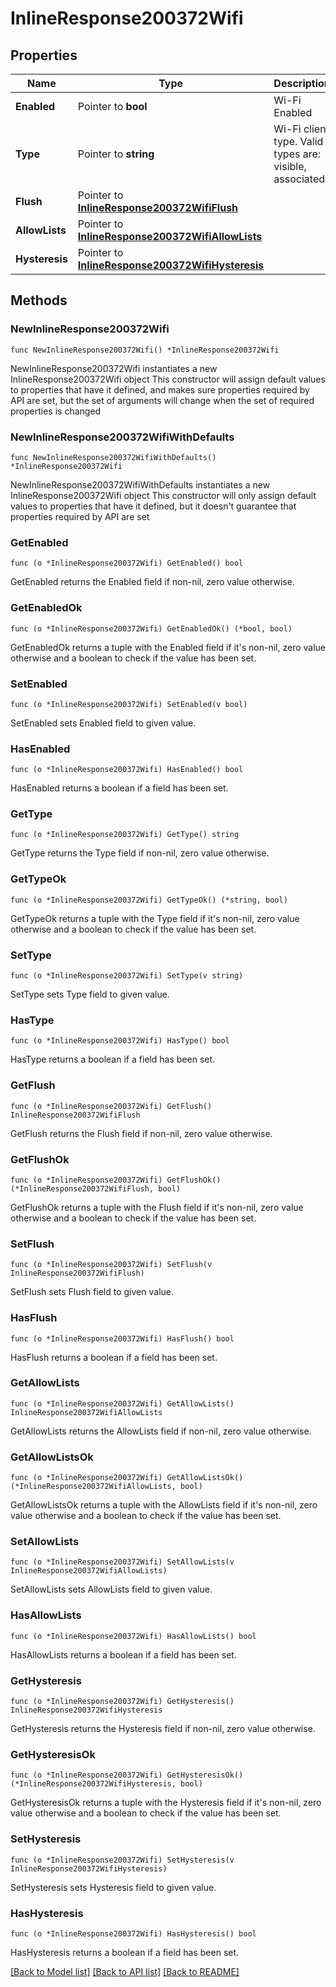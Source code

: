# InlineResponse200372Wifi

## Properties

Name | Type | Description | Notes
------------ | ------------- | ------------- | -------------
**Enabled** | Pointer to **bool** | Wi-Fi Enabled | [optional] 
**Type** | Pointer to **string** | Wi-Fi client type. Valid types are: visible, associated | [optional] 
**Flush** | Pointer to [**InlineResponse200372WifiFlush**](InlineResponse200372WifiFlush.md) |  | [optional] 
**AllowLists** | Pointer to [**InlineResponse200372WifiAllowLists**](InlineResponse200372WifiAllowLists.md) |  | [optional] 
**Hysteresis** | Pointer to [**InlineResponse200372WifiHysteresis**](InlineResponse200372WifiHysteresis.md) |  | [optional] 

## Methods

### NewInlineResponse200372Wifi

`func NewInlineResponse200372Wifi() *InlineResponse200372Wifi`

NewInlineResponse200372Wifi instantiates a new InlineResponse200372Wifi object
This constructor will assign default values to properties that have it defined,
and makes sure properties required by API are set, but the set of arguments
will change when the set of required properties is changed

### NewInlineResponse200372WifiWithDefaults

`func NewInlineResponse200372WifiWithDefaults() *InlineResponse200372Wifi`

NewInlineResponse200372WifiWithDefaults instantiates a new InlineResponse200372Wifi object
This constructor will only assign default values to properties that have it defined,
but it doesn't guarantee that properties required by API are set

### GetEnabled

`func (o *InlineResponse200372Wifi) GetEnabled() bool`

GetEnabled returns the Enabled field if non-nil, zero value otherwise.

### GetEnabledOk

`func (o *InlineResponse200372Wifi) GetEnabledOk() (*bool, bool)`

GetEnabledOk returns a tuple with the Enabled field if it's non-nil, zero value otherwise
and a boolean to check if the value has been set.

### SetEnabled

`func (o *InlineResponse200372Wifi) SetEnabled(v bool)`

SetEnabled sets Enabled field to given value.

### HasEnabled

`func (o *InlineResponse200372Wifi) HasEnabled() bool`

HasEnabled returns a boolean if a field has been set.

### GetType

`func (o *InlineResponse200372Wifi) GetType() string`

GetType returns the Type field if non-nil, zero value otherwise.

### GetTypeOk

`func (o *InlineResponse200372Wifi) GetTypeOk() (*string, bool)`

GetTypeOk returns a tuple with the Type field if it's non-nil, zero value otherwise
and a boolean to check if the value has been set.

### SetType

`func (o *InlineResponse200372Wifi) SetType(v string)`

SetType sets Type field to given value.

### HasType

`func (o *InlineResponse200372Wifi) HasType() bool`

HasType returns a boolean if a field has been set.

### GetFlush

`func (o *InlineResponse200372Wifi) GetFlush() InlineResponse200372WifiFlush`

GetFlush returns the Flush field if non-nil, zero value otherwise.

### GetFlushOk

`func (o *InlineResponse200372Wifi) GetFlushOk() (*InlineResponse200372WifiFlush, bool)`

GetFlushOk returns a tuple with the Flush field if it's non-nil, zero value otherwise
and a boolean to check if the value has been set.

### SetFlush

`func (o *InlineResponse200372Wifi) SetFlush(v InlineResponse200372WifiFlush)`

SetFlush sets Flush field to given value.

### HasFlush

`func (o *InlineResponse200372Wifi) HasFlush() bool`

HasFlush returns a boolean if a field has been set.

### GetAllowLists

`func (o *InlineResponse200372Wifi) GetAllowLists() InlineResponse200372WifiAllowLists`

GetAllowLists returns the AllowLists field if non-nil, zero value otherwise.

### GetAllowListsOk

`func (o *InlineResponse200372Wifi) GetAllowListsOk() (*InlineResponse200372WifiAllowLists, bool)`

GetAllowListsOk returns a tuple with the AllowLists field if it's non-nil, zero value otherwise
and a boolean to check if the value has been set.

### SetAllowLists

`func (o *InlineResponse200372Wifi) SetAllowLists(v InlineResponse200372WifiAllowLists)`

SetAllowLists sets AllowLists field to given value.

### HasAllowLists

`func (o *InlineResponse200372Wifi) HasAllowLists() bool`

HasAllowLists returns a boolean if a field has been set.

### GetHysteresis

`func (o *InlineResponse200372Wifi) GetHysteresis() InlineResponse200372WifiHysteresis`

GetHysteresis returns the Hysteresis field if non-nil, zero value otherwise.

### GetHysteresisOk

`func (o *InlineResponse200372Wifi) GetHysteresisOk() (*InlineResponse200372WifiHysteresis, bool)`

GetHysteresisOk returns a tuple with the Hysteresis field if it's non-nil, zero value otherwise
and a boolean to check if the value has been set.

### SetHysteresis

`func (o *InlineResponse200372Wifi) SetHysteresis(v InlineResponse200372WifiHysteresis)`

SetHysteresis sets Hysteresis field to given value.

### HasHysteresis

`func (o *InlineResponse200372Wifi) HasHysteresis() bool`

HasHysteresis returns a boolean if a field has been set.


[[Back to Model list]](../README.md#documentation-for-models) [[Back to API list]](../README.md#documentation-for-api-endpoints) [[Back to README]](../README.md)


